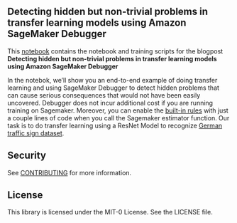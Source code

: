 ##  Detecting hidden but non-trivial problems in transfer learning models using Amazon SageMaker Debugger

This [notebook](https://github.com/aws-samples/amazon-sagemaker-debug-ml-model-training/blob/main/debug_ml_model_training.ipynb) contains the notebook and training scripts for the blogpost **Detecting hidden but non-trivial problems in transfer learning models using Amazon SageMaker Debugger**

In the notebok, we’ll show you an end-to-end example of doing transfer learning and using SageMaker Debugger to detect hidden problems that can cause serious consequences that would not have been easily uncovered. Debugger does not incur additional cost if you are running training on Sagemaker. Moreover, you can enable the [built-in rules](https://docs.aws.amazon.com/sagemaker/latest/dg/debugger-built-in-rules.html) with just a couple lines of code when you call the Sagemaker estimator function. Our task is to do transfer learning using a ResNet Model to recognize [German traffic sign dataset](https://ieeexplore.ieee.org/document/6033395).


## Security

See [CONTRIBUTING](CONTRIBUTING.md#security-issue-notifications) for more information.

## License

This library is licensed under the MIT-0 License. See the LICENSE file.

